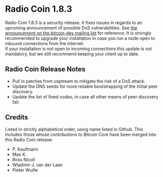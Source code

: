 # Radio Coin 1.8.3

Radio Coin 1.8.3 is a security release. It fixes issues in regards to an upcoming announcement of possible DoS vulnerabilities.
See [the announcement on the bitcoin-dev mailing list](https://lists.linuxfoundation.org/pipermail/bitcoin-dev/2015-June/009135.html) for reference.
It is strongly recommended to upgrade your installation in case you run a node open to inbound connections from the internet.  
If your installation is not open to incoming connections this update is not mandatory, but we still recommend keeping your client up to date.

## Radio Coin Release Notes

* Pull in patches from usptream to mitigate the risk of a DoS attack.
* Update the DNS seeds for more reliable bootstrapping of the initial peer discovery.
* Update the list of fixed nodes, in case all other means of peer discovery fail.

## Credits

Listed in strictly alphabetical order, using name listed in Github. This
includes those whose contributions to Bitcoin Core have been merged
into this Radio Coin release:

* P. Kaufmann
* Max K.
* Ross Nicoll
* Wladimir J. van der Laan
* Pieter Wuille
